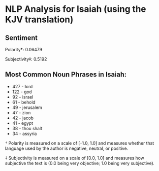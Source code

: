 # NLP Analysis for Isaiah (using the KJV translation)

## Sentiment

Polarity†: 0.06479

Subjectivity‡: 0.5192

## Most Common Noun Phrases in Isaiah:

 * 427	-  lord
 * 122	-  god
 * 92	-  israel
 * 61	-  behold
 * 49	-  jerusalem
 * 47	-  zion
 * 42	-  jacob
 * 41	-  egypt
 * 38	-  thou shalt
 * 34	-  assyria


† Polarity is measured on a scale of [-1.0, 1.0] and measures whether that language used by the author is negative, neutral, or positive.

‡ Subjectivity is measured on a scale of [0.0, 1.0] and measures how subjective the text is (0.0 being very objective; 1.0 being very subjective).